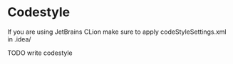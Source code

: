 # Codestyle

If you are using JetBrains CLion make sure to apply codeStyleSettings.xml in .idea/

TODO write codestyle
